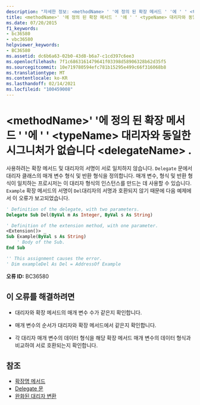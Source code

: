 ```yaml
---
description: "자세한 정보: <methodName> ' '에 정의 된 확장 메서드 ' '에 ' ' <typeName> 대리자와 동일한 시그니처가 없습니다. <delegateName>"
title: <methodName>' '에 정의 된 확장 메서드 ' '에 ' ' <typeName> 대리자와 동일한 시그니처가 없습니다 <delegateName> .
ms.date: 07/20/2015
f1_keywords:
- bc36580
- vbc36580
helpviewer_keywords:
- BC36580
ms.assetid: dc6b6a63-02b0-43d8-b6a7-c1cd397c6ee3
ms.openlocfilehash: 7f1c6863161479641f03398d58906328b62d35f5
ms.sourcegitcommit: 10e719780594efc781b15295e499c66f316068b8
ms.translationtype: MT
ms.contentlocale: ko-KR
ms.lasthandoff: 02/14/2021
ms.locfileid: "100459008"
---
```

# <a name="extension-method-methodname-defined-in-typename-does-not-have-the-same-signature-as-delegate-delegatename"></a>\<methodName>' '에 정의 된 확장 메서드 ' '에 ' ' \<typeName> 대리자와 동일한 시그니처가 없습니다 \<delegateName> .

사용하려는 확장 메서드 및 대리자의 서명이 서로 일치하지 않습니다. `Delegate` 문에서 대리자 클래스의 매개 변수 형식 및 반환 형식을 정의합니다. 매개 변수, 형식 및 반환 형식이 일치하는 프로시저는 이 대리자 형식의 인스턴스를 만드는 데 사용할 수 있습니다. `Example` 확장 메서드의 서명이 `Del`대리자의 서명과 호환되지 않기 때문에 다음 예제에서 이 오류가 보고되었습니다.  
  
```vb  
' Definition of the delegate, with two parameters.  
Delegate Sub Del(ByVal m As Integer, ByVal s As String)  
```  
  
```vb  
' Definition of the extension method, with one parameter.  
<Extension()> _  
Sub Example(ByVal s As String)  
    ' Body of the Sub.  
End Sub  
```  
  
```vb  
'' This assignment causes the error.  
' Dim exampleDel As Del = AddressOf Example  
```  
  
 **오류 ID:** BC36580  
  
## <a name="to-correct-this-error"></a>이 오류를 해결하려면  
  
- 대리자와 확장 메서드의 매개 변수 수가 같은지 확인합니다.  
  
- 매개 변수의 순서가 대리자와 확장 메서드에서 같은지 확인합니다.  
  
- 각 대리자 매개 변수의 데이터 형식을 해당 확장 메서드 매개 변수의 데이터 형식과 비교하여 서로 호환되는지 확인합니다.  
  
## <a name="see-also"></a>참조

- [확장명 메서드](../programming-guide/language-features/procedures/extension-methods.md)
- [Delegate 문](../language-reference/statements/delegate-statement.md)
- [완화된 대리자 변환](../programming-guide/language-features/delegates/relaxed-delegate-conversion.md)
